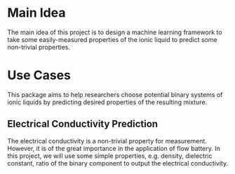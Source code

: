 # Main Idea
The main idea of this project is to design a machine learning framework to take some easily-measured properties of the ionic liquid to predict some non-trivial properties.

# Use Cases
This package aims to help researchers choose potential
binary systems of ionic liquids by predicting desired properties
of the resulting mixture.

## Electrical Conductivity Prediction
The electrical conductivity is a non-trivial property for measurement. However, it is of the great importance in the application of flow battery.
In this project, we will use some simple properties, e.g. density, dielectric constant, ratio of the binary component to output the electrical conductivity.

